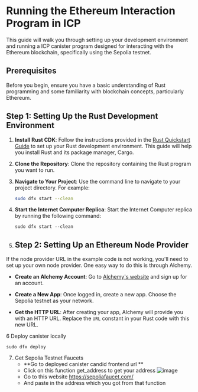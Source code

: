 # Running the Ethereum Interaction Program in ICP

This guide will walk you through setting up your development environment and running a ICP canister program designed for interacting with the Ethereum blockchain, specifically using the Sepolia testnet. 

## Prerequisites

Before you begin, ensure you have a basic understanding of Rust programming and some familiarity with blockchain concepts, particularly Ethereum.

## Step 1: Setting Up the Rust Development Environment

1. **Install Rust CDK**: Follow the instructions provided in the [Rust Quickstart Guide](https://internetcomputer.org/docs/current/developer-docs/backend/rust/quickstart) to set up your Rust development environment. This guide will help you install Rust and its package manager, Cargo.

2. **Clone the Repository**: Clone the repository containing the Rust program you want to run.



3. **Navigate to Your Project**: Use the command line to navigate to your project directory. For example:
   ```bash
   sudo dfx start --clean
   ```
4. **Start the Internet Computer Replica**: Start the Internet Computer replica by running the following command:
   ```
   sudo dfx start --clean
   ```
5. ## Step 2: Setting Up an Ethereum Node Provider

If the node provider URL in the example code is not working, you'll need to set up your own node provider. One easy way to do this is through Alchemy.

- **Create an Alchemy Account**: Go to [Alchemy's website](https://www.alchemy.com/) and sign up for an account.

- **Create a New App**: Once logged in, create a new app. Choose the Sepolia testnet as your network.

- **Get the HTTP URL**: After creating your app, Alchemy will provide you with an HTTP URL. Replace the `URL` constant in your Rust code with this new URL.

6 Deploy canister locally
```
sudo dfx deploy
```
7. Get Sepolia Testnet Faucets
   - **Go to deployed canister candid frontend url **
   - Click on this function get_address to get your address
     ![image](https://github.com/dipanshuhappy/basic_eth_icp/assets/58115782/f4d1537c-6642-4072-b874-6800e4e281c1)
   - Go to this website https://sepoliafaucet.com/
   - And paste in the address which you got from that function

   

